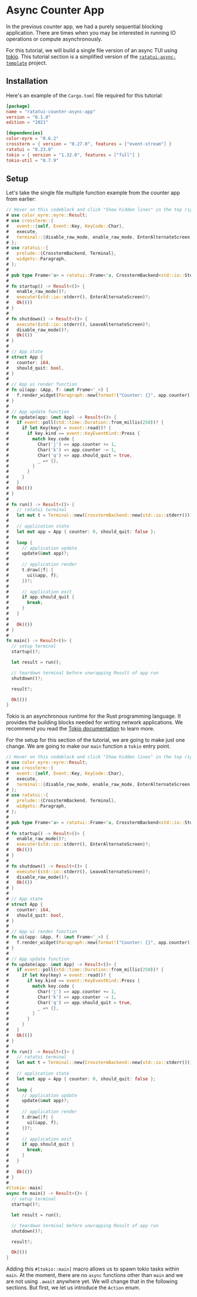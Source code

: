 # Async Counter App

In the previous counter app, we had a purely sequential blocking application. There are times when
you may be interested in running IO operations or compute asynchronously.

For this tutorial, we will build a single file version of an async TUI using
[tokio](https://tokio.rs/). This tutorial section is a simplified version of the
[`ratatui-async-template`](https://github.com/ratatui-org/ratatui-async-template) project.

## Installation

Here's an example of the `Cargo.toml` file required for this tutorial:

```toml
[package]
name = "ratatui-counter-async-app"
version = "0.1.0"
edition = "2021"

[dependencies]
color-eyre = "0.6.2"
crossterm = { version = "0.27.0", features = ["event-stream"] }
ratatui = "0.23.0"
tokio = { version = "1.32.0", features = ["full"] }
tokio-util = "0.7.9"
```

## Setup

Let's take the single file multiple function example from the counter app from earlier:

```rust
// Hover on this codeblock and click "Show hidden lines" in the top right to see the full code
# use color_eyre::eyre::Result;
# use crossterm::{
#   event::{self, Event::Key, KeyCode::Char},
#   execute,
#   terminal::{disable_raw_mode, enable_raw_mode, EnterAlternateScreen, LeaveAlternateScreen},
# };
# use ratatui::{
#   prelude::{CrosstermBackend, Terminal},
#   widgets::Paragraph,
# };
#
# pub type Frame<'a> = ratatui::Frame<'a, CrosstermBackend<std::io::Stderr>>;
#
# fn startup() -> Result<()> {
#   enable_raw_mode()?;
#   execute!(std::io::stderr(), EnterAlternateScreen)?;
#   Ok(())
# }
#
# fn shutdown() -> Result<()> {
#   execute!(std::io::stderr(), LeaveAlternateScreen)?;
#   disable_raw_mode()?;
#   Ok(())
# }
#
# // App state
# struct App {
#   counter: i64,
#   should_quit: bool,
# }
#
# // App ui render function
# fn ui(app: &App, f: &mut Frame<'_>) {
#   f.render_widget(Paragraph::new(format!("Counter: {}", app.counter)), f.size());
# }
#
# // App update function
# fn update(app: &mut App) -> Result<()> {
#   if event::poll(std::time::Duration::from_millis(250))? {
#     if let Key(key) = event::read()? {
#       if key.kind == event::KeyEventKind::Press {
#         match key.code {
#           Char('j') => app.counter += 1,
#           Char('k') => app.counter -= 1,
#           Char('q') => app.should_quit = true,
#           _ => {},
#         }
#       }
#     }
#   }
#   Ok(())
# }
#
# fn run() -> Result<()> {
#   // ratatui terminal
#   let mut t = Terminal::new(CrosstermBackend::new(std::io::stderr()))?;
#
#   // application state
#   let mut app = App { counter: 0, should_quit: false };
#
#   loop {
#     // application update
#     update(&mut app)?;
#
#     // application render
#     t.draw(|f| {
#       ui(&app, f);
#     })?;
#
#     // application exit
#     if app.should_quit {
#       break;
#     }
#   }
#
#   Ok(())
# }
#
fn main() -> Result<()> {
  // setup terminal
  startup()?;

  let result = run();

  // teardown terminal before unwrapping Result of app run
  shutdown()?;

  result?;

  Ok(())
}
```

Tokio is an asynchronous runtime for the Rust programming language. It provides the building blocks
needed for writing network applications. We recommend you read the
[Tokio documentation](https://tokio.rs/tokio/tutorial) to learn more.

For the setup for this section of the tutorial, we are going to make just one change. We are going
to make our `main` function a `tokio` entry point.

```rust
// Hover on this codeblock and click "Show hidden lines" in the top right to see the full code
# use color_eyre::eyre::Result;
# use crossterm::{
#   event::{self, Event::Key, KeyCode::Char},
#   execute,
#   terminal::{disable_raw_mode, enable_raw_mode, EnterAlternateScreen, LeaveAlternateScreen},
# };
# use ratatui::{
#   prelude::{CrosstermBackend, Terminal},
#   widgets::Paragraph,
# };
#
# pub type Frame<'a> = ratatui::Frame<'a, CrosstermBackend<std::io::Stderr>>;
#
# fn startup() -> Result<()> {
#   enable_raw_mode()?;
#   execute!(std::io::stderr(), EnterAlternateScreen)?;
#   Ok(())
# }
#
# fn shutdown() -> Result<()> {
#   execute!(std::io::stderr(), LeaveAlternateScreen)?;
#   disable_raw_mode()?;
#   Ok(())
# }
#
# // App state
# struct App {
#   counter: i64,
#   should_quit: bool,
# }
#
# // App ui render function
# fn ui(app: &App, f: &mut Frame<'_>) {
#   f.render_widget(Paragraph::new(format!("Counter: {}", app.counter)), f.size());
# }
#
# // App update function
# fn update(app: &mut App) -> Result<()> {
#   if event::poll(std::time::Duration::from_millis(250))? {
#     if let Key(key) = event::read()? {
#       if key.kind == event::KeyEventKind::Press {
#         match key.code {
#           Char('j') => app.counter += 1,
#           Char('k') => app.counter -= 1,
#           Char('q') => app.should_quit = true,
#           _ => {},
#         }
#       }
#     }
#   }
#   Ok(())
# }
#
# fn run() -> Result<()> {
#   // ratatui terminal
#   let mut t = Terminal::new(CrosstermBackend::new(std::io::stderr()))?;
#
#   // application state
#   let mut app = App { counter: 0, should_quit: false };
#
#   loop {
#     // application update
#     update(&mut app)?;
#
#     // application render
#     t.draw(|f| {
#       ui(&app, f);
#     })?;
#
#     // application exit
#     if app.should_quit {
#       break;
#     }
#   }
#
#   Ok(())
# }
#
#[tokio::main]
async fn main() -> Result<()> {
  // setup terminal
  startup()?;

  let result = run();

  // teardown terminal before unwrapping Result of app run
  shutdown()?;

  result?;

  Ok(())
}
```

Adding this `#[tokio::main]` macro allows us to spawn tokio tasks within `main`. At the moment,
there are no `async` functions other than `main` and we are not using `.await` anywhere yet. We will
change that in the following sections. But first, we let us introduce the `Action` enum.
